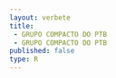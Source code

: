 ```yaml
---
layout: verbete
title:
 - GRUPO COMPACTO DO PTB
 - GRUPO COMPACTO DO PTB
published: false
type: R
---
```


